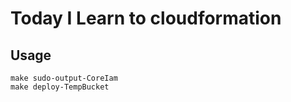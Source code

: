 # Today I Learn to cloudformation

## Usage

```
make sudo-output-CoreIam
make deploy-TempBucket
```
